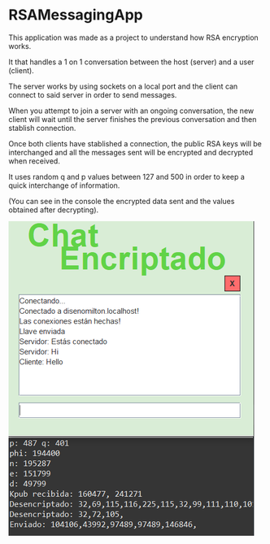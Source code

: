 # RSAMessagingApp
This application was made as a project to understand how RSA encryption works.

It that handles a 1 on 1 conversation between the host (server) and a user (client).

The server works by using sockets on a local port and the client can connect to said server in order to send messages.

When you attempt to join a server with an ongoing conversation, the new client will wait until the server finishes the previous conversation and then stablish connection.

Once both clients have stablished a connection, the public RSA keys will be interchanged and all the messages sent will be encrypted and decrypted when received.

It uses random q and p values between 127 and 500 in order to keep a quick interchange of information.

(You can see in the console the encrypted data sent and the values obtained after decrypting).


![Program Screen Shot](https://github.com/MiltonEBR/RSAMessagingApp/blob/main/RSAChat.png)

